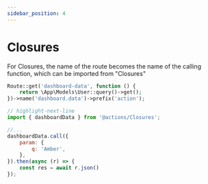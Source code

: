 ```yaml
---
sidebar_position: 4
---
```


# Closures

For Closures, the name of the route becomes the name of the calling function, which can be imported from "Closures"

```php title="Backend Controller"
Route::get('dashboard-data', function () {
    return \App\Models\User::query()->get();
})->name('dashboard.data')->prefix('action');
```
```jsx title="Frontend"
// highlight-next-line
import { dashboardData } from '@actions/Closures';

//...
dashboardData.call({
    param: {
        q: 'Amber',
    },
}).then(async (r) => {
    const res = await r.json()
});
```
